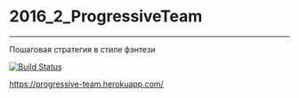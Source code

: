 # 2016_2_ProgressiveTeam
--------------------------
Пошаговая стратегия в стиле фэнтези

[![Build Status](https://travis-ci.org/ElusiveSpirit/2016_2_ProgressiveTeam.svg?branch=master)](https://travis-ci.org/ElusiveSpirit/2016_2_ProgressiveTeam)

https://progressive-team.herokuapp.com/
